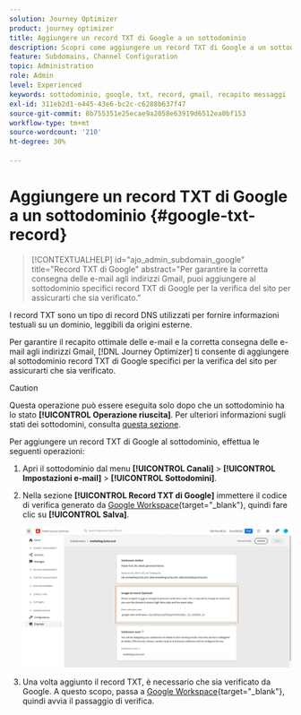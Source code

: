 ```yaml
---
solution: Journey Optimizer
product: journey optimizer
title: Aggiungere un record TXT di Google a un sottodominio
description: Scopri come aggiungere un record TXT di Google a un sottodominio
feature: Subdomains, Channel Configuration
topic: Administration
role: Admin
level: Experienced
keywords: sottodominio, google, txt, record, gmail, recapito messaggi
exl-id: 311eb2d1-e445-43e6-bc2c-c6288b637f47
source-git-commit: 8b755351e25ecae9a2058e63919d6512ea0bf153
workflow-type: tm+mt
source-wordcount: '210'
ht-degree: 30%

---
```


# Aggiungere un record TXT di Google a un sottodominio {#google-txt-record}

>[!CONTEXTUALHELP]
>id="ajo_admin_subdomain_google"
>title="Record TXT di Google"
>abstract="Per garantire la corretta consegna delle e-mail agli indirizzi Gmail, puoi aggiungere al sottodominio specifici record TXT di Google per la verifica del sito per assicurarti che sia verificato."

I record TXT sono un tipo di record DNS utilizzati per fornire informazioni testuali su un dominio, leggibili da origini esterne.

Per garantire il recapito ottimale delle e-mail e la corretta consegna delle e-mail agli indirizzi Gmail, [!DNL Journey Optimizer] ti consente di aggiungere al sottodominio record TXT di Google specifici per la verifica del sito per assicurarti che sia verificato.

>[!CAUTION]
>
> Questa operazione può essere eseguita solo dopo che un sottodominio ha lo stato **[!UICONTROL Operazione riuscita]**. Per ulteriori informazioni sugli stati dei sottodomini, consulta [questa sezione](delegate-subdomain.md#access-delegated-subdomains).

Per aggiungere un record TXT di Google al sottodominio, effettua le seguenti operazioni:

1. Apri il sottodominio dal menu **[!UICONTROL Canali]** > **[!UICONTROL Impostazioni e-mail]** > **[!UICONTROL Sottodomini]**.

1. Nella sezione **[!UICONTROL Record TXT di Google]** immettere il codice di verifica generato da [Google Workspace](https://support.google.com/a/answer/183895?hl=it){target="_blank"}<!--G Suite Admin tools-->, quindi fare clic su **[!UICONTROL Salva]**.

   ![](assets/subdomain-google-txt.png)

1. Una volta aggiunto il record TXT, è necessario che sia verificato da Google. A questo scopo, passa a [Google Workspace](https://support.google.com/a/answer/183895?hl=it){target="_blank"}<!--G Suite Admin tools-->, quindi avvia il passaggio di verifica.
